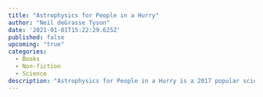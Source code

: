 ```yaml
---
title: "Astrophysics for People in a Hurry"
author: "Neil deGrasse Tyson"
date: '2021-01-01T15:22:29.625Z'
published: false
upcoming: "true"
categories:
  - Books
  - Non-fiction
  - Science
description: "Astrophysics for People in a Hurry is a 2017 popular science book by Neil deGrasse Tyson, centering around a number of basic questions about the universe."
---
```



